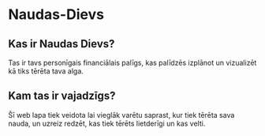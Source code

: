 # Naudas-Dievs

## Kas ir Naudas Dievs?

Tas ir tavs personīgais financiālais palīgs, kas palīdzēs izplānot un vizualizēt kā tiks tērēta tava alga.

## Kam tas ir vajadzīgs?

Šī web lapa tiek veidota lai vieglāk varētu saprast, kur tiek tērēta sava nauda, un uzreiz redzēt, kas tiek tērēts lietderīgi un kas velti.


